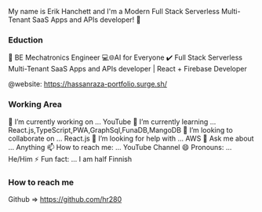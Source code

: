 My name is Erik Hanchett and I'm a Modern Full Stack Serverless Multi-Tenant SaaS Apps and APIs developer! 👋

### Eduction

👷 BE Mechatronics Engineer
💻🌐AI for Everyone
✔️ Full Stack Serverless Multi-Tenant SaaS Apps and APIs developer | React + Firebase Developer

@website: https://hassanraza-portfolio.surge.sh/

### Working Area

🔭 I’m currently working on ... YouTube
🌱 I’m currently learning ... React.js,TypeScript,PWA,GraphSql,FunaDB,MangoDB
👯 I’m looking to collaborate on ... React.js
🤔 I’m looking for help with ... AWS
💬 Ask me about ... Anything
📫 How to reach me: ... YouTube Channel
😄 Pronouns: ... He/Him
⚡ Fun fact: ... I am half Finnish

### How to reach me

Github =>  https://github.com/hr280
